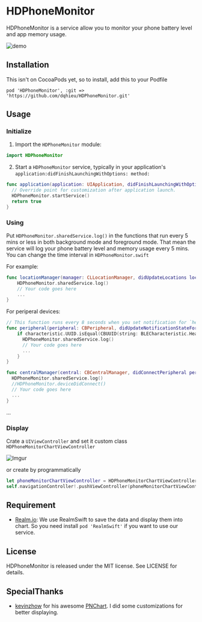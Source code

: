 # HDPhoneMonitor

HDPhoneMonitor is a service allow you to monitor your phone battery level and app memory usage.

![demo](http://i.imgur.com/O1eODGV.png)

## Installation
This isn't on CocoaPods yet, so to install, add this to your Podfile
```
pod 'HDPhoneMonitor', :git => 'https://github.com/dqhieu/HDPhoneMonitor.git'
```

## Usage
### Initialize
1. Import the `HDPhoneMonitor` module:
  ```swift
  import HDPhoneMonitor
  ```

2. Start a `HDPhoneMonitor` service, typically in your application's `application:didFinishLaunchingWithOptions: method:`
  ```swift
  func application(application: UIApplication, didFinishLaunchingWithOptions launchOptions: [NSObject: AnyObject]?) -> Bool {
    // Override point for customization after application launch.
    HDPhoneMonitor.startService()
    return true
  }
  ```

### Using
Put `HDPhoneMonitor.sharedService.log()` in the functions that run every 5 mins or less in both background mode and foreground mode. That mean the service will log your phone battery level and memory usage every 5 mins. You can change the time interval in `HDPhoneMonitor.swift`

  For example:

  ```swift
  func locationManager(manager: CLLocationManager, didUpdateLocations locations: [CLLocation]) {
      HDPhoneMonitor.sharedService.log()
      // Your code goes here
      ...
  }
  ```
  For periperal devices:
  ```swift
  // This function runs every 8 seconds when you set notification for `heartBeatCommandReceiverCharacteristic` and send it a command
  func peripheral(peripheral: CBPeripheral, didUpdateNotificationStateForCharacteristic characteristic: CBCharacteristic, error: NSError?) {
      if characteristic.UUID.isEqual(CBUUID(string: BLECharacteristic.HeartBeatSender.rawValue)) {
        HDPhoneMonitor.sharedService.log()
        // Your code goes here
        ...
      }
  }
  ```
  ```swift
  func centralManager(central: CBCentralManager, didConnectPeripheral peripheral: CBPeripheral) {
    HDPhoneMonitor.sharedService.log()
    //HDPhoneMonitor.deviceDidConnect()
    // Your code goes here
    ...
  }
  ```
  ...
### Display

Crate a `UIViewController` and set it custom class `HDPhoneMonitorChartViewController`

![Imgur](http://i.imgur.com/OkAHv6e.png)

or create by programmatically
```swift
let phoneMonitorChartViewController = HDPhoneMonitorChartViewController()
self.navigationController!.pushViewController(phoneMonitorChartViewController, animated: true)
```

## Requirement

  - [Realm.io](https://realm.io/): We use RealmSwift to save the data and display them into chart. So you need install `pod 'RealmSwift'` if you want to use our service.

## License
HDPhoneMonitor is released under the MIT license. See LICENSE for details.

## SpecialThanks

- [kevinzhow](https://github.com/kevinzhow) for his awesome [PNChart](https://github.com/kevinzhow/PNChart). I did some customizations for better displaying.
